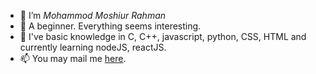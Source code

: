 - 👋 I’m *Mohammod Moshiur Rahman*
- 👀 A beginner. Everything seems interesting.
- 🌱 I've basic knowledge in C, C++, javascript, python, CSS, HTML and currently learning nodeJS, reactJS.
- 📫 You may mail me [here](miraz173r@gmail.com).
<!--- 💞️ I’m looking to collaborate on ...-->
<!---
miraz173/miraz173 is a ✨ special ✨ repository because its `README.md` (this file) appears on your GitHub profile.
You can click the Preview link to take a look at your changes.
--->

